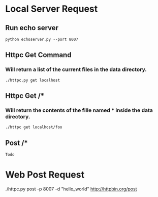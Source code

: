 

# Local Server Request

## Run echo server

`python echoserver.py --port 8007`

## Httpc Get Command 
### Will return a list of the current files in the data directory.
`./httpc.py get localhost`

## Httpc Get /*
### Will return the contents of the fille named * inside the data directory.
`./httpc get localhost/foo`
 
## Post /*
`Todo`






# Web Post Request
./httpc.py post -p 8007 -d "hello_world" http://httpbin.org/post
